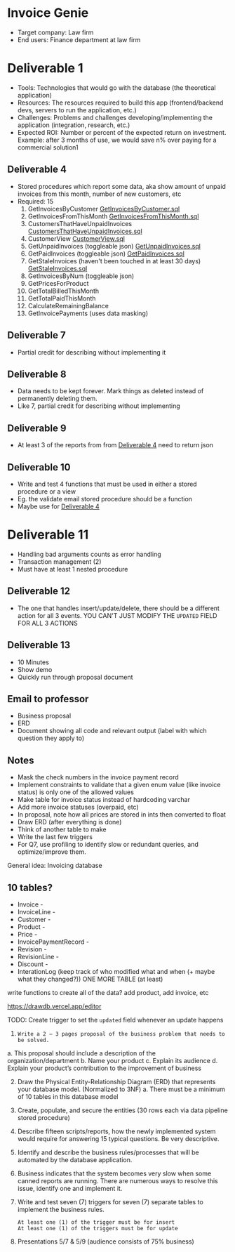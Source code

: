 # Invoice Genie

- Target company: Law firm
- End users: Finance department at law firm

# Deliverable 1
- Tools: Technologies that would go with the database (the theoretical application)
- Resources: The resources required to build this app (frontend/backend devs, servers to run the application, etc.)
- Challenges: Problems and challenges developing/implementing the application (integration, research, etc.)
- Expected ROI: Number or percent of the expected return on investment. Example: after 3 months of use, we would save n%
  over paying for a commercial solution1
 
## Deliverable 4
- Stored procedures which report some data, aka show amount of unpaid invoices from this month, number of new customers, etc
- Required: 15
  1. GetInvoicesByCustomer [GetInvoicesByCustomer.sql](SQL%2FDeliverable4_Reports%2FGetInvoicesByCustomer.sql)
  2. GetInvoicesFromThisMonth [GetInvoicesFromThisMonth.sql](SQL%2FDeliverable4_Reports%2FGetInvoicesFromThisMonth.sql)
  3. CustomersThatHaveUnpaidInvoices [CustomersThatHaveUnpaidInvoices.sql](SQL%2FDeliverable4_Reports%2FCustomersThatHaveUnpaidInvoices.sql)
  4. CustomerView [CustomerView.sql](SQL%2FViews%2FCustomerView.sql)
  5. GetUnpaidInvoices (toggleable json) [GetUnpaidInvoices.sql](SQL%2FDeliverable4_Reports%2FGetUnpaidInvoices.sql)
  6. GetPaidInvoices (toggleable json) [GetPaidInvoices.sql](SQL%2FDeliverable4_Reports%2FGetPaidInvoices.sql)
  7. GetStaleInvoices (haven't been touched in at least 30 days) [GetStaleInvoices.sql](SQL%2FDeliverable4_Reports%2FGetStaleInvoices.sql)
  8. GetInvoicesByNum (toggleable json)
  9. GetPricesForProduct
  10. GetTotalBilledThisMonth 
  11. GetTotalPaidThisMonth
  12. CalculateRemainingBalance
  13. GetInvoicePayments (uses data masking)

## Deliverable 7
- Partial credit for describing without implementing it

## Deliverable 8
- Data needs to be kept forever. Mark things as deleted instead of permanently deleting them.
- Like 7, partial credit for describing without implementing
## Deliverable 9
- At least 3 of the reports from from [Deliverable 4](#deliverable-4) need to return json

## Deliverable 10
- Write and test 4 functions that must be used in either a stored procedure or a view
- Eg. the validate email stored procedure should be a function
- Maybe use for [Deliverable 4](#deliverable-4)

# Deliverable 11
- Handling bad arguments counts as error handling
- Transaction management (2)
- Must have at least 1 nested procedure

## Deliverable 12
-  The one that handles insert/update/delete, there should be a different action for all 3 events. YOU CAN'T JUST
   MODIFY THE `UPDATED` FIELD FOR ALL 3 ACTIONS

## Deliverable 13
- 10 Minutes
- Show demo
- Quickly run through proposal document

## Email to professor
- Business proposal
- ERD
- Document showing all code and relevant output (label with which question they apply to)


## Notes
- Mask the check numbers in the invoice payment record
- Implement constraints to validate that a given enum value (like invoice status) is only one of the allowed values
- Make table for invoice status instead of hardcoding varchar
- Add more invoice statuses (overpaid, etc)
- In proposal, note how all prices are stored in ints then converted to float
- Draw ERD (after everything is done)
- Think of another table to make
- Write the last few triggers
- For Q7, use profiling to identify slow or redundant queries, and optimize/improve them.




General idea: Invoicing database

## 10 tables?

- Invoice -
- InvoiceLine -
- Customer -
- Product -
- Price -
- InvoicePaymentRecord -
- Revision -
- RevisionLine -
- Discount -
- InterationLog (keep track of who modified what and when (+ maybe what they changed?))
  ONE MORE TABLE (at least)

write functions to create all of the data? add product, add invoice, etc

https://drawdb.vercel.app/editor

TODO: Create trigger to set the `updated` field whenever an update happens

1.     Write a 2 – 3 pages proposal of the business problem that needs to be solved.

a. This proposal should include a description of the organization/department
b. Name your product
c. Explain its audience
d. Explain your product’s contribution to the improvement of business

2. Draw the Physical Entity-Relationship Diagram (ERD) that represents your database model. (Normalized to 3NF)
   a. There must be a minimum of 10 tables in this database model

3. Create, populate, and secure the entities (30 rows each via data pipeline stored procedure)
4. Describe fifteen scripts/reports, how the newly implemented system would require for answering 15 typical questions.
   Be very descriptive.
6. Identify and describe the business rules/processes that will be automated by the database application.
7. Business indicates that the system becomes very slow when some canned reports are running. There are numerous ways to
   resolve this issue, identify one and implement it.
12. Write and test seven (7) triggers for seven (7) separate tables to implement the business rules.

        At least one (1) of the trigger must be for insert
        At least one (1) of the triggers must be for update

13. Presentations 5/7 & 5/9 (audience consists of 75% business)
